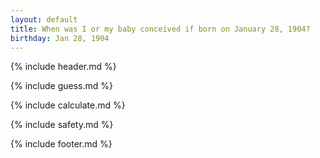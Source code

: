 ```yaml
---
layout: default
title: When was I or my baby conceived if born on January 28, 1904?
birthday: Jan 28, 1904
---
```


{% include header.md %}

{% include guess.md %}

{% include calculate.md %}

{% include safety.md %}

{% include footer.md %}



